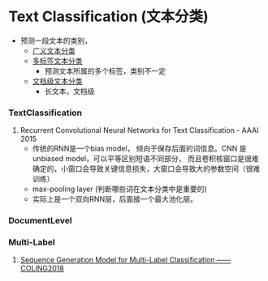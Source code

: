 # Text Classification (文本分类)
- 预测一段文本的类别，
    - [广义文本分类](##TextClassification)
    - [多标签文本分类](###Multi-Label)
        - 预测文本所属的多个标签，类别不一定
    - [文档级文本分类](###DocomentLevel)
        - 长文本，文档级



### TextClassification
1. Recurrent Convolutional Neural Networks for Text Classification - AAAI 2015
    - 传统的RNN是一个bias model， 倾向于保存后面的词信息。CNN 是unbiased model，可以平等区别短语不同部分，
    而且卷积核窗口是很难确定的，小窗口会导致关键信息损失，大窗口会导致大的参数空间（很难训练）
    - max-pooling layer (判断哪些词在文本分类中是重要的)
    - 实际上是一个双向RNN层，后面接一个最大池化层。


### DocumentLevel

### Multi-Label
1. [Sequence Generation Model for Multi-Label Classification —— COLING2018](SequenceGenerationModelforMulti-LabelClassification.md)